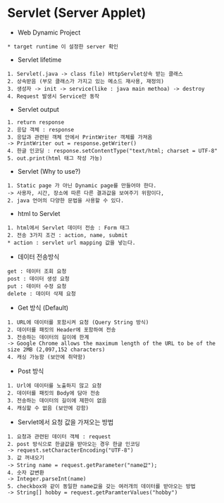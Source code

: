 # Servlet (Server Applet)
* Web Dynamic Project
```
* target runtime 이 설정한 server 확인
```

* Servlet lifetime
```
1. Servlet(.java -> class file) HttpServlet상속 받는 클래스
2. 상속받음 (부모 클래스가 가지고 있는 메소드 재사용, 재정의)
3. 생성자 -> init -> service(like : java main methoa) -> destroy
4. Request 발생시 Service만 동작
```

* Servlet output
```
1. return response
2. 응답 객체 : response
3. 응답과 관련된 객체 안에서 PrintWriter 객체를 가져옴
-> PrintWriter out = response.getWriter()
4. 한글 인코딩 : response.setContentType("text/html; charset = UTF-8"
5. out.print(html 태그 작성 가능)
```

* Servlet (Why to use?)
```
1. Static page 가 아닌 Dynamic page를 만들어야 한다.
-> 사용자, 시간, 장소에 따른 다른 결과값을 보여주기 위함이다,
2. java 언어의 다양한 문법을 사용할 수 있다.
```

* html to Servlet
```
1. html에서 Servlet 데이터 전송 : Form 태그
2. 전송 3가지 조건 : action, name, submit
* action : servlet url mapping 값을 넣는다.
```

* 데이터 전송방식
```
get : 데이터 조회 요청
post : 데이터 생성 요청
put : 데이터 수정 요청
delete : 데이터 삭제 요청
```

* Get 방식 (Default)
```
1. URL에 데이터를 포함시켜 요청 (Query String 방식)
2. 데이터를 패킷의 Header에 포함하여 전송
3. 전송하는 데이터의 길이에 한계
-> Google Chrome allows the maximum length of the URL to be of the size 2MB (2,097,152 characters)
4. 캐싱 가능함 (보안에 취약함)
```

* Post 방식
```
1. Url에 데이터를 노출하지 않고 요청
2. 데이터를 패킷의 Body에 담아 전송
3. 전송하는 데이터의 길이에 제한이 없음
4. 캐싱할 수 없음 (보안에 강함)
```

* Servlet에서 요청 값을 가져오는 방법
```
1. 요청과 관련된 데이터 객체 : request
2. post 방식으로 한글값을 받아오는 경우 한글 인코딩
-> request.setCharacterEncoding("UTF-8")
3. 값 꺼내오기
-> String name = request.getParameter("name값");
4. 숫자 값변환
-> Integer.parseInt(name)
5. checkbox와 같이 동일한 name값을 갖는 여러개의 데이터를 받아오는 방법
-> String[] hobby = request.getParamterValues("hobby")
```
